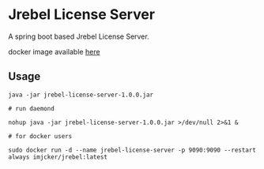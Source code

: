 # Jrebel License Server

A spring boot based Jrebel License Server. 

docker image available [here](https://hub.docker.com/repository/docker/imjcker/jrebel)

## Usage

```shell script
java -jar jrebel-license-server-1.0.0.jar 

# run daemond

nohup java -jar jrebel-license-server-1.0.0.jar >/dev/null 2>&1 &

# for docker users

sudo docker run -d --name jrebel-license-server -p 9090:9090 --restart always imjcker/jrebel:latest

```

